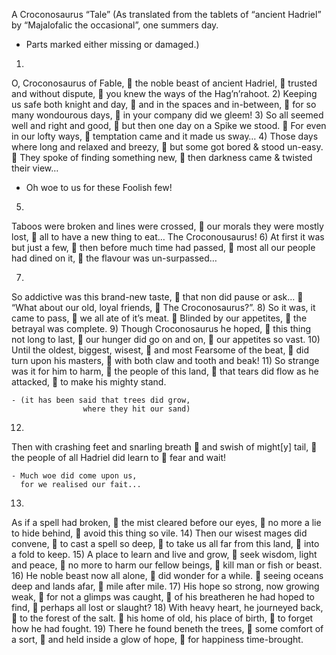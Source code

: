 A Croconosaurus “Tale”
(As translated from the tablets of “ancient Hadriel” by “Majalofalic the occasional”, one summers day. 
* Parts marked <unreadable> either missing or damaged.)
1) 
  O, Croconosaurus of Fable, 
	the noble beast of ancient Hadriel,
	trusted and without dispute,
	you knew the ways of the Hag’n’rahoot.
2)
  Keeping us safe both knight and day,
	and in the spaces and in-between,
	for so many wondourous days,
	in your company did we gleem!
3)
  So all seemed well and right and good,
	but then one day on a Spike we stood.
	For even in our lofty ways,
	temptation came and it made us sway…
4)
  Those days where long and relaxed and breezy,
	but some got bored & stood un-easy.
	They spoke of finding something new,
	then darkness came & twisted their view…

- Oh woe to us for these
        Foolish few!
5)
  Taboos were broken and lines were crossed,
	our morals they were mostly lost,
	all to have a new thing to eat…
    The Croconousaurus!
6)
  At first it was but just a few,
	then before much time had passed,
	most all our people had dined on it,
	the flavour was un-surpassed…

7)
  So addictive was this brand-new taste,
	that non did pause or ask…
	“What about our old, loyal friends,
	The Croconosaurus?”.
8)
  So it was, it came to pass,
	we all ate of it’s meat.
	Blinded by our appetites,
	the betrayal was complete.
9)
  Though Croconosaurus he hoped,
	this thing not long to last,
	our hunger did go on and on,
	our appetites so vast.
10) 
  Until the oldest, biggest, wisest,
	and most Fearsome of the beat,
	did turn upon his masters,
	with both claw and tooth and beak!
11)
  So strange was it for him to harm,
	the people of this land,
	that tears did flow as he attacked,
	to make his mighty stand.

    - (it has been said that trees did grow,
                    where they hit our sand)
12)
  Then with crashing feet and snarling breath
	and swish of might[y] tail,
	the people of all Hadriel did learn to
	fear and wait!

    - Much woe did come upon us,
      for we realised our fait...
13) 
  As if a spell had broken,
	the mist cleared before our eyes,
	no more a lie to hide behind,
	avoid this thing so vile.
    <unreadable>
14)
  Then our wisest mages did convene,
	to cast a spell so deep,
	to take us all far from this land,
	into a fold to keep.
15)
  A place to learn and live and grow,
	seek wisdom, light and peace,
	no more to harm our fellow beings,
	kill man or fish or beast.
    <unreadable>
16)
  He noble beast now all alone,
	did wonder for a while.
	seeing oceans deep and lands afar,
	mile after mile.
17) 
  His hope so strong, now growing weak,
	for not a glimps was caught,
	of his breatheren he had hoped to find,
	perhaps all lost or slaught?
18)
  With heavy heart, he journeyed back,
	to the forest of the salt.
	his home of old, his place of birth,
	to forget how he had fought.
19)
  There he found beneth the trees,
	some comfort of a sort,
	and held inside a glow of hope,
	for happiness time-brought.
